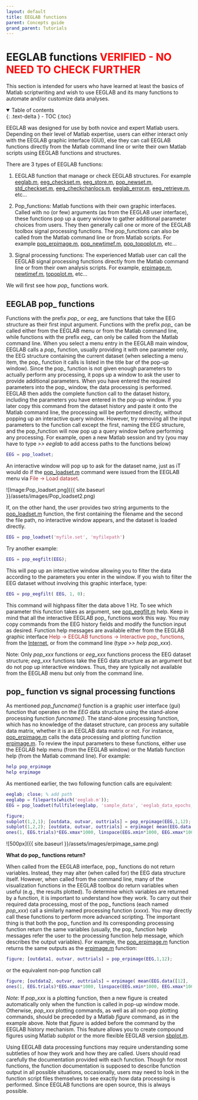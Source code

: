 ```yaml
---
layout: default
title: EEGLAB functions
parent: Concepts guide
grand_parent: Tutorials
---
```

EEGLAB functions <font color=red>VERIFIED - NO NEED TO CHECK FURTHER</font>
=======
This section is intended for users who have learned at least the basics
of Matlab scriptwriting and wish to use EEGLAB and its many functions
to automate and/or customize data analyses.

<details open markdown="block">
  <summary>
    Table of contents
  </summary>
  {: .text-delta }
- TOC
{:toc}
</details>

EEGLAB was designed for use by both novice and expert Matlab users.
Depending on their level of Matlab expertise, users can either interact
only with the EEGLAB graphic interface (GUI), else they can call EEGLAB
functions directly from the Matlab command line or write their own
Matlab scripts using EEGLAB functions and structures.

There are 3 types of EEGLAB functions:

1.  EEGLAB function that manage or check EEGLAB structures. For example
    [eeglab.m](http://sccn.ucsd.edu/eeglab/locatefile.php?file=eeglab.m), [eeg_checkset.m](http://sccn.ucsd.edu/eeglab/locatefile.php?file=eeg_checkset.m), [eeg_store.m](http://sccn.ucsd.edu/eeglab/locatefile.php?file=eeg_store.m), [pop_newset.m](http://sccn.ucsd.edu/eeglab/locatefile.php?file=pop_newset.m), [std_checkset.m](http://sccn.ucsd.edu/eeglab/locatefile.php?file=std_checkset.m), [eeg_checkchanlocs.m](http://sccn.ucsd.edu/eeglab/locatefile.php?file=eeg_checkchanlocs.m), [eeglab_error.m](http://sccn.ucsd.edu/eeglab/locatefile.php?file=eeglab_error.m), [eeg_retrieve.m](http://sccn.ucsd.edu/eeglab/locatefile.php?file=eeg_retrieve.m), etc...


2.  Pop_functions: Matlab functions with their own graphic interfaces.
    Called with no (or few) arguments (as from the EEGLAB user
    interface), these functions pop up a query window to gather
    additional parameter choices from users. They then generally call
    one or more of the EEGLAB toolbox signal processing functions. The
    pop_functions can also be called from the Matlab command line or
    from Matlab scripts. For example
    [pop_erpimage.m](http://sccn.ucsd.edu/eeglab/locatefile.php?file=pop_erpimage.m), [pop_newtimef.m](http://sccn.ucsd.edu/eeglab/locatefile.php?file=pop_newtimef.m), [pop_topoplot.m](http://sccn.ucsd.edu/eeglab/locatefile.php?file=pop_topoplot.m), etc...

3.  Signal processing functions: The experienced Matlab user can call
    the EEGLAB signal processing functions directly from the Matlab command line or
    from their own analysis scripts. For example,
    [erpimage.m](http://sccn.ucsd.edu/eeglab/locatefile.php?file=erpimage.m), [newtimef.m](http://sccn.ucsd.edu/eeglab/locatefile.php?file=newtimef.m), [topoplot.m](http://sccn.ucsd.edu/eeglab/locatefile.php?file=topoplot.m), etc...

We will first see how *pop_* functions work.

EEGLAB pop_ functions
----------------------

Functions with the prefix *pop_* or *eeg_* are functions that take the
EEG structure as their first input argument. Functions with the prefix
*pop_* can be called either from the EEGLAB menu or from the Matlab
command line, while functions with the prefix *eeg_* can only be called
from the Matlab command line. When you select a menu entry in the EEGLAB
main window, EEGLAB calls a *pop_* function, usually providing it with
one parameter only, the EEG structure containing the current dataset
(when selecting a menu item, the pop_ function it calls is listed in
the title bar of the pop-up window). Since the pop_ function is not
given enough parameters to actually perform any processing, it pops up a
window to ask the user to provide additional parameters. When you have
entered the required parameters into the pop_ window, the data
processing is performed. EEGLAB then adds the complete function call to
the dataset history, including the parameters you have entered in the
pop-up window. If you later copy this command from the dataset history
and paste it onto the Matlab command line, the processing will be
performed directly, without popping up an interactive query window.
However, try removing all the input parameters to the function call
except the first, naming the EEG structure, and the pop_function will now
pop up a query window before performing any processing.
For example, open a new Matlab session and try (you may have to type
*\>\> eeglab* to add access paths to the functions below)

``` matlab
EEG = pop_loadset;
```

An interactive window will pop up to ask for the dataset name, just as iT would do if the [pop_loadset.m](http://sccn.ucsd.edu/eeglab/locatefile.php?file=pop_loadset.m) command were issued from
the EEGLAB menu via <font color=brown>File → Load dataset</font>. 

![Image:Pop_loadset.png]({{ site.baseurl }}/assets/images/Pop_loadset2.png)

If,
on the other hand, the user provides two string arguments to the [pop_loadset.m](http://sccn.ucsd.edu/eeglab/locatefile.php?file=pop_loadset.m) function, the first containing the filename and
the second the file path, no interactive window appears, and the dataset
is loaded directly.

``` matlab
EEG = pop_loadset('myfile.set', 'myfilepath')
```

Try another example:

``` matlab
EEG = pop_eegfilt(EEG);
```

This will pop up an interactive window allowing you to filter the data
according to the parameters you enter in the window. If you wish to
filter the EEG dataset without involving this graphic interface, type:

``` matlab
EEG = pop_eegfilt( EEG, 1, 0);
```

This command will highpass filter the data above 1 Hz. To see which parameter this function takes as argument, see [pop_eegfilt.m](http://sccn.ucsd.edu/eeglab/locatefile.php?file=pop_eegfilt.m)
help. Keep in mind that all the interactive EEGLAB pop_ functions work
this way. You may copy commands from the EEG history fields and modify
the function input as desired. Function help messages are available
either from the EEGLAB graphic interface <font color=brown>Help →
EEGLAB functions → Interactive pop_ functions</font>, from the
[Internet](http://sccn.ucsd.edu/eeglab/allfunctions/), or from the
command line (type *\>\> help pop_xxx*).

Note: Only *pop_xxx* functions or *eeg_xxx*
functions process the EEG dataset structure; *eeg_xxx* functions
take the EEG data structure as an argument but do not pop up
interactive windows. Thus, they are typically not available from the
EEGLAB menu but only from the command line.

pop_ function vs signal processing functions
----------------------

As mentioned *pop_funcname()* function is
a graphic user interface (gui) function that operates on the *EEG* data
structure using the stand-alone processing function *funcname()*. The
stand-alone processing function, which has no knowledge of the dataset
structure, can process any suitable data matrix, whether it is an EEGLAB
data matrix or not.
For instance, [pop_erpimage.m](http://sccn.ucsd.edu/eeglab/locatefile.php?file=pop_erpimage.m) calls the data processing and
plotting function [erpimage.m](http://sccn.ucsd.edu/eeglab/locatefile.php?file=erpimage.m). To review the input parameters
to these functions, either use the EEGLAB help menu (from the EEGLAB
window) or the Matlab function help (from the Matlab command line). For
example:

``` matlab
help pop_erpimage
help erpimage
```

As mentioned earlier, the two following function calls are equivalent:

``` matlab
eeglab; close; % add path
eeglabp = fileparts(which('eeglab.m'));
EEG = pop_loadset(fullfile(eeglabp, 'sample_data', 'eeglab_data_epochs_ica.set'));

figure; 
subplot(1,2,1); [outdata, outvar, outtrials] = pop_erpimage(EEG,1,12);
subplot(1,2,2); [outdata, outvar, outtrials] = erpimage( mean(EEG.data([12], :),1), ...
ones(1, EEG.trials)*EEG.xmax*1000, linspace(EEG.xmin*1000, EEG.xmax*1000, EEG.pnts), 'C3', 5, 0 );
```

![500px]({{ site.baseurl }}/assets/images/erpimage_same.png)

**What do pop_ functions return?**

When called from the EEGLAB interface, pop_ functions do not return
variables. Instead, they may alter (when called for) the EEG data
structure itself. However, when called from the command line, many of
the visualization functions in the EEGLAB toolbox do return variables
when useful (e.g., the results plotted). To determine which variables
are returned by a function, it is important to understand how they work.
To carry out their required data processing, most of the pop_ functions
(each named *pop_xxx*) call a similarly named processing
function (*xxxx*). You may directly call these functions to
perform more advanced scripting. The important thing
is that both the pop_ function and its corresponding processing
function return the same variables (usually, the pop_ function help
messages refer the user to the processing function help message, which
describes the output variables). For example, the [pop_erpimage.m](http://sccn.ucsd.edu/eeglab/locatefile.php?file=pop_erpimage.m) function returns the same outputs as the [erpimage.m](http://sccn.ucsd.edu/eeglab/locatefile.php?file=erpimage.m) function:

``` matlab
figure; [outdata1, outvar, outtrials] = pop_erpimage(EEG,1,12);
```

or the equivalent non-pop function call

``` matlab
figure; [outdata2, outvar, outtrials] = erpimage( mean(EEG.data([12], :),1), ...
ones(1, EEG.trials)*EEG.xmax*1000, linspace(EEG.xmin*1000, EEG.xmax*1000, EEG.pnts), 'C3', 5, 0 ); close
```

*Note:* If *pop_xxx* is a plotting function, then a
new figure is created automatically only when the function is called in
pop-up window mode. Otherwise, *pop_xxx* plotting commands,
as well as all non-pop plotting commands, should be
preceded by a Matlab *figure* command, as in the example above. Note that
*figure* is added before the command by the EEGLAB history
mechanism. This feature allows you to create compound figures using
Matlab *subplot* or the more flexible EEGLAB version [sbplot.m](http://sccn.ucsd.edu/eeglab/locatefile.php?file=sbplot.m).


Using EEGLAB data processing functions may require understanding some
subtleties of how they work and how they are called. Users should read
carefully the documentation provided with each function. Though for most
functions, the function documentation is supposed to describe function
output in all possible situations, occasionally, users may need to look in
the function script files themselves to see exactly how data processing
is performed. Since EEGLAB functions are open source, this is always
possible.

